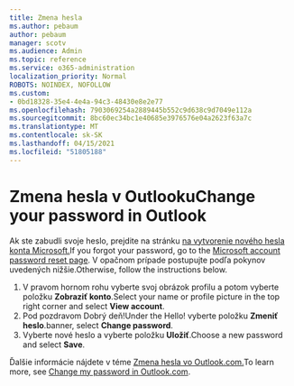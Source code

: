 ```yaml
---
title: Zmena hesla
ms.author: pebaum
author: pebaum
manager: scotv
ms.audience: Admin
ms.topic: reference
ms.service: o365-administration
localization_priority: Normal
ROBOTS: NOINDEX, NOFOLLOW
ms.custom:
- 0bd18328-35e4-4e4a-94c3-48430e8e2e77
ms.openlocfilehash: 7903069254a2889445b552c9d638c9d7049e112a
ms.sourcegitcommit: 8bc60ec34bc1e40685e3976576e04a2623f63a7c
ms.translationtype: MT
ms.contentlocale: sk-SK
ms.lasthandoff: 04/15/2021
ms.locfileid: "51805188"
---
```

# <a name="change-your-password-in-outlook"></a><span data-ttu-id="e3a3b-102">Zmena hesla v Outlooku</span><span class="sxs-lookup"><span data-stu-id="e3a3b-102">Change your password in Outlook</span></span>

<span data-ttu-id="e3a3b-103">Ak ste zabudli svoje heslo, prejdite na stránku [na vytvorenie nového hesla konta Microsoft.](https://go.microsoft.com/fwlink/p/?linkid=841909)</span><span class="sxs-lookup"><span data-stu-id="e3a3b-103">If you forgot your password, go to the [Microsoft account password reset page](https://go.microsoft.com/fwlink/p/?linkid=841909).</span></span> <span data-ttu-id="e3a3b-104">V opačnom prípade postupujte podľa pokynov uvedených nižšie.</span><span class="sxs-lookup"><span data-stu-id="e3a3b-104">Otherwise, follow the instructions below.</span></span>
  
1. <span data-ttu-id="e3a3b-105">V pravom hornom rohu vyberte svoj obrázok profilu a potom vyberte položku **Zobraziť konto**.</span><span class="sxs-lookup"><span data-stu-id="e3a3b-105">Select your name or profile picture in the top right corner and select **View account**.</span></span>
2. <span data-ttu-id="e3a3b-106">Pod pozdravom Dobrý deň!</span><span class="sxs-lookup"><span data-stu-id="e3a3b-106">Under the Hello!</span></span> <span data-ttu-id="e3a3b-107">vyberte položku **Zmeniť heslo**.</span><span class="sxs-lookup"><span data-stu-id="e3a3b-107">banner, select **Change password**.</span></span>
3. <span data-ttu-id="e3a3b-108">Vyberte nové heslo a vyberte položku **Uložiť**.</span><span class="sxs-lookup"><span data-stu-id="e3a3b-108">Choose a new password and select **Save**.</span></span>

<span data-ttu-id="e3a3b-109">Ďalšie informácie nájdete v téme [Zmena hesla vo Outlook.com.](https://support.office.com/article/2138d690-811c-4545-b2f3-e4dbe80c9735.aspx)</span><span class="sxs-lookup"><span data-stu-id="e3a3b-109">To learn more, see [Change my password in Outlook.com](https://support.office.com/article/2138d690-811c-4545-b2f3-e4dbe80c9735.aspx).</span></span>